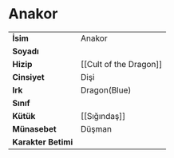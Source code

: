 # Anakor   
  
  
|  |  |  
|---|---|  
| **İsim** | Anakor |  
| **Soyadı** |  |  
| **Hizip** | [[Cult of the Dragon]] |  
| **Cinsiyet** | Dişi |  
| **Irk** | Dragon(Blue) |  
| **Sınıf** |  |  
| **Kütük** | [[Sığındaş]] |  
| **Münasebet** | Düşman |  
| **Karakter Betimi** |  |  
  
  
